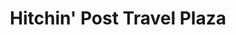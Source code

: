 ---
title: "Hitchin' Post Travel Plaza"
url: /gainesville/hitchin-post-travel-plaza/
shop: convenience
---